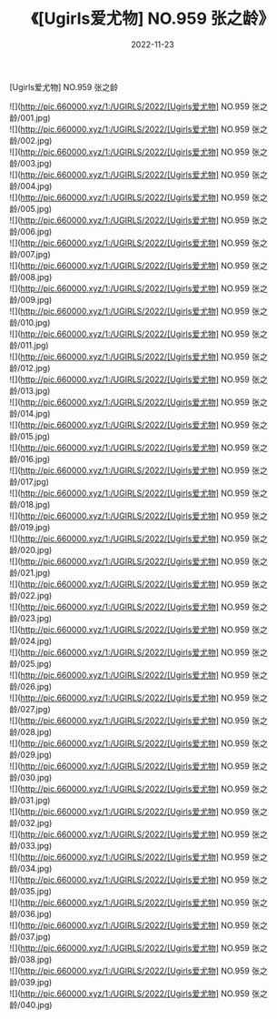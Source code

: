 ﻿---
layout: post
title:  《[Ugirls爱尤物] NO.959 张之龄》
date:   2022-11-23
img: http://pic.660000.xyz/1:/UGIRLS/2022/[Ugirls爱尤物] NO.959 张之龄/000.jpg
categories: [美女, 清纯, 唯美]
---

[Ugirls爱尤物] NO.959 张之龄

 ![](http://pic.660000.xyz/1:/UGIRLS/2022/[Ugirls爱尤物] NO.959 张之龄/001.jpg) <br>![](http://pic.660000.xyz/1:/UGIRLS/2022/[Ugirls爱尤物] NO.959 张之龄/002.jpg) <br>![](http://pic.660000.xyz/1:/UGIRLS/2022/[Ugirls爱尤物] NO.959 张之龄/003.jpg) <br>![](http://pic.660000.xyz/1:/UGIRLS/2022/[Ugirls爱尤物] NO.959 张之龄/004.jpg) <br>![](http://pic.660000.xyz/1:/UGIRLS/2022/[Ugirls爱尤物] NO.959 张之龄/005.jpg) <br>![](http://pic.660000.xyz/1:/UGIRLS/2022/[Ugirls爱尤物] NO.959 张之龄/006.jpg) <br>![](http://pic.660000.xyz/1:/UGIRLS/2022/[Ugirls爱尤物] NO.959 张之龄/007.jpg) <br>![](http://pic.660000.xyz/1:/UGIRLS/2022/[Ugirls爱尤物] NO.959 张之龄/008.jpg) <br>![](http://pic.660000.xyz/1:/UGIRLS/2022/[Ugirls爱尤物] NO.959 张之龄/009.jpg) <br>![](http://pic.660000.xyz/1:/UGIRLS/2022/[Ugirls爱尤物] NO.959 张之龄/010.jpg) <br>![](http://pic.660000.xyz/1:/UGIRLS/2022/[Ugirls爱尤物] NO.959 张之龄/011.jpg) <br>![](http://pic.660000.xyz/1:/UGIRLS/2022/[Ugirls爱尤物] NO.959 张之龄/012.jpg) <br>![](http://pic.660000.xyz/1:/UGIRLS/2022/[Ugirls爱尤物] NO.959 张之龄/013.jpg) <br>![](http://pic.660000.xyz/1:/UGIRLS/2022/[Ugirls爱尤物] NO.959 张之龄/014.jpg) <br>![](http://pic.660000.xyz/1:/UGIRLS/2022/[Ugirls爱尤物] NO.959 张之龄/015.jpg) <br>![](http://pic.660000.xyz/1:/UGIRLS/2022/[Ugirls爱尤物] NO.959 张之龄/016.jpg) <br>![](http://pic.660000.xyz/1:/UGIRLS/2022/[Ugirls爱尤物] NO.959 张之龄/017.jpg) <br>![](http://pic.660000.xyz/1:/UGIRLS/2022/[Ugirls爱尤物] NO.959 张之龄/018.jpg) <br>![](http://pic.660000.xyz/1:/UGIRLS/2022/[Ugirls爱尤物] NO.959 张之龄/019.jpg) <br>![](http://pic.660000.xyz/1:/UGIRLS/2022/[Ugirls爱尤物] NO.959 张之龄/020.jpg) <br>![](http://pic.660000.xyz/1:/UGIRLS/2022/[Ugirls爱尤物] NO.959 张之龄/021.jpg) <br>![](http://pic.660000.xyz/1:/UGIRLS/2022/[Ugirls爱尤物] NO.959 张之龄/022.jpg) <br>![](http://pic.660000.xyz/1:/UGIRLS/2022/[Ugirls爱尤物] NO.959 张之龄/023.jpg) <br>![](http://pic.660000.xyz/1:/UGIRLS/2022/[Ugirls爱尤物] NO.959 张之龄/024.jpg) <br>![](http://pic.660000.xyz/1:/UGIRLS/2022/[Ugirls爱尤物] NO.959 张之龄/025.jpg) <br>![](http://pic.660000.xyz/1:/UGIRLS/2022/[Ugirls爱尤物] NO.959 张之龄/026.jpg) <br>![](http://pic.660000.xyz/1:/UGIRLS/2022/[Ugirls爱尤物] NO.959 张之龄/027.jpg) <br>![](http://pic.660000.xyz/1:/UGIRLS/2022/[Ugirls爱尤物] NO.959 张之龄/028.jpg) <br>![](http://pic.660000.xyz/1:/UGIRLS/2022/[Ugirls爱尤物] NO.959 张之龄/029.jpg) <br>![](http://pic.660000.xyz/1:/UGIRLS/2022/[Ugirls爱尤物] NO.959 张之龄/030.jpg) <br>![](http://pic.660000.xyz/1:/UGIRLS/2022/[Ugirls爱尤物] NO.959 张之龄/031.jpg) <br>![](http://pic.660000.xyz/1:/UGIRLS/2022/[Ugirls爱尤物] NO.959 张之龄/032.jpg) <br>![](http://pic.660000.xyz/1:/UGIRLS/2022/[Ugirls爱尤物] NO.959 张之龄/033.jpg) <br>![](http://pic.660000.xyz/1:/UGIRLS/2022/[Ugirls爱尤物] NO.959 张之龄/034.jpg) <br>![](http://pic.660000.xyz/1:/UGIRLS/2022/[Ugirls爱尤物] NO.959 张之龄/035.jpg) <br>![](http://pic.660000.xyz/1:/UGIRLS/2022/[Ugirls爱尤物] NO.959 张之龄/036.jpg) <br>![](http://pic.660000.xyz/1:/UGIRLS/2022/[Ugirls爱尤物] NO.959 张之龄/037.jpg) <br>![](http://pic.660000.xyz/1:/UGIRLS/2022/[Ugirls爱尤物] NO.959 张之龄/038.jpg) <br>![](http://pic.660000.xyz/1:/UGIRLS/2022/[Ugirls爱尤物] NO.959 张之龄/039.jpg) <br>![](http://pic.660000.xyz/1:/UGIRLS/2022/[Ugirls爱尤物] NO.959 张之龄/040.jpg) <br>